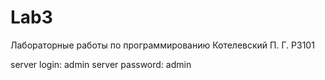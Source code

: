 # Lab3

Лабораторные работы по программированию
Котелевский П. Г. P3101

server login: admin
server password: admin
